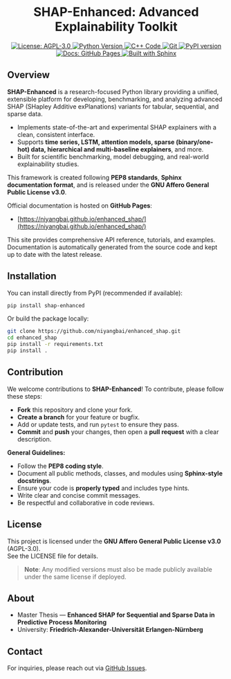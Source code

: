 <!-- SHAP-Enhanced: Advanced Explainability Toolkit -->

<div align="center">

# SHAP-Enhanced: Advanced Explainability Toolkit

<a href="https://www.gnu.org/licenses/agpl-3.0">
    <img src="https://img.shields.io/badge/License-AGPL%20v3-blue.svg?logo=open-source-initiative" alt="License: AGPL-3.0"/>
</a>
<a href="https://www.python.org/">
    <img src="https://img.shields.io/badge/Python-3.10%2B-blue.svg?logo=python" alt="Python Version"/>
</a>
<a href="https://isocpp.org/">
    <img src="https://img.shields.io/badge/Code-C%2B%2B-orange.svg?logo=c%2B%2B" alt="C++ Code"/>
</a>
<a href="https://git-scm.com/">
    <img src="https://img.shields.io/badge/Git-Repository-orange.svg?logo=git" alt="Git"/>
</a>
<a href="https://pypi.org/project/shap-enhanced/">
    <img src="https://img.shields.io/pypi/v/shap-enhanced.svg?logo=python&label=PyPI" alt="PyPI version"/>
</a>
<a href="https://niyangbai.github.io/enhanced_shap/">
    <img src="https://img.shields.io/badge/docs-GitHub%20Pages-brightgreen?logo=github" alt="Docs: GitHub Pages"/>
</a>
<a href="https://www.sphinx-doc.org/">
    <img src="https://img.shields.io/badge/built%20with-Sphinx-89e?logo=sphinx" alt="Built with Sphinx"/>
</a>


</div>


## Overview

**SHAP-Enhanced** is a research-focused Python library providing a unified, extensible platform for developing, benchmarking, and analyzing advanced SHAP (SHapley Additive exPlanations) variants for tabular, sequential, and sparse data.

- Implements state-of-the-art and experimental SHAP explainers with a clean, consistent interface.
- Supports **time series, LSTM, attention models, sparse (binary/one-hot) data, hierarchical and multi-baseline explainers**, and more.
- Built for scientific benchmarking, model debugging, and real-world explainability studies.

This framework is created following <b>PEP8 standards</b>, <b>Sphinx documentation format</b>, and is released under the <b>GNU Affero General Public License v3.0</b>.

Official documentation is hosted on **GitHub Pages**:

- [https://niyangbai.github.io/enhanced_shap/](https://niyangbai.github.io/enhanced_shap/)

This site provides comprehensive API reference, tutorials, and examples.
Documentation is automatically generated from the source code and kept up to date with the latest release.


## Installation

You can install directly from PyPI (recommended if available):

```sh
pip install shap-enhanced
```

Or build the package locally:

```sh
git clone https://github.com/niyangbai/enhanced_shap.git
cd enhanced_shap
pip install -r requirements.txt
pip install .
```

## Contribution

We welcome contributions to <b>SHAP-Enhanced</b>! To contribute, please follow these steps:

<ul>
    <li><b>Fork</b> this repository and clone your fork.</li>
    <li><b>Create a branch</b> for your feature or bugfix.</li>
    <li>Add or update tests, and run <code>pytest</code> to ensure they pass.</li>
    <li><b>Commit</b> and <b>push</b> your changes, then open a <b>pull request</b> with a clear description.</li>
</ul>

<b>General Guidelines:</b>
<ul>
    <li>Follow the <b>PEP8 coding style</b>.</li>
    <li>Document all public methods, classes, and modules using <b>Sphinx-style docstrings</b>.</li>
    <li>Ensure your code is <b>properly typed</b> and includes type hints.</li>
    <li>Write clear and concise commit messages.</li>
    <li>Be respectful and collaborative in code reviews.</li>
</ul>


## License

This project is licensed under the <b>GNU Affero General Public License v3.0</b> (AGPL-3.0).  
See the LICENSE file for details.

<blockquote>
    <b>Note</b>: Any modified versions must also be made publicly available under the same license if deployed.
</blockquote>

## About

<ul>
    <li>Master Thesis — <b>Enhanced SHAP for Sequential and Sparse Data in Predictive Process Monitoring</b></li>
    <li>University: <b>Friedrich-Alexander-Universität Erlangen-Nürnberg</b></li>
</ul>

## Contact

For inquiries, please reach out via <a href="https://github.com/niyangbai/enhanced_shap/issues">GitHub Issues</a>.